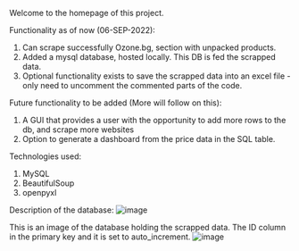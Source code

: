 Welcome to the homepage of this project.

Functionality as of now (06-SEP-2022):
1. Can scrape successfully Ozone.bg, section with unpacked products.
2. Added a mysql database, hosted locally. This DB is fed the scrapped data.
3. Optional functionality exists to save the scrapped data into an excel file - only need to uncomment the commented parts of the code.

Future functionality to be added (More will follow on this):
1. A GUI that provides a user with the opportunity to add more rows to the db, and scrape more websites
2. Option to generate a dashboard from the price data in the SQL table.

Technologies used:
1. MySQL
2. BeautifulSoup
3. openpyxl



Description of the database:
![image](https://user-images.githubusercontent.com/96660814/188721315-092f8cb5-7ecb-438b-9681-5112df036659.png)



This is an image of the database holding the scrapped data. The ID column in the primary key and it is set to auto_increment.
![image](https://user-images.githubusercontent.com/96660814/188720847-291856f3-dc18-44ff-a816-092eb618c644.png)



